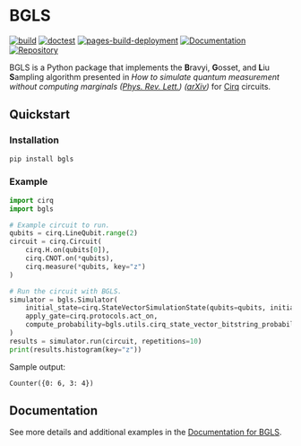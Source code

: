 # BGLS

[![build](https://github.com/asciineuron/bgls/actions/workflows/build.yml/badge.svg?branch=main)](https://github.com/asciineuron/bgls/actions)
[![doctest](https://github.com/asciineuron/bgls/actions/workflows/doctest.yml/badge.svg?branch=main)](https://github.com/asciineuron/bgls/actions)
[![pages-build-deployment](https://github.com/asciineuron/bgls/actions/workflows/pages/pages-build-deployment/badge.svg)](https://github.com/asciineuron/bgls/actions/workflows/pages/pages-build-deployment)
[![Documentation](https://img.shields.io/badge/Documentation-GH_Pages-blue)](https://asciineuron.github.io/bgls/)
[![Repository](https://img.shields.io/badge/GitHub-5C5C5C.svg?logo=github)](https://github.com/asciineuron/bgls)

BGLS is a Python package that implements the **B**ravyi, **G**osset, and **L**iu **S**ampling algorithm presented in *How to simulate quantum measurement without computing marginals ([Phys. Rev. Lett.](https://journals.aps.org/prl/abstract/10.1103/PhysRevLett.128.220503)) ([arXiv](https://arxiv.org/abs/2112.08499))* for [Cirq](https://quantumai.google/cirq) circuits.

## Quickstart

### Installation

```bash
pip install bgls
```

### Example

```python
import cirq
import bgls

# Example circuit to run.
qubits = cirq.LineQubit.range(2)
circuit = cirq.Circuit(
    cirq.H.on(qubits[0]),
    cirq.CNOT.on(*qubits),
    cirq.measure(*qubits, key="z")
)

# Run the circuit with BGLS.
simulator = bgls.Simulator(
    initial_state=cirq.StateVectorSimulationState(qubits=qubits, initial_state=0),
    apply_gate=cirq.protocols.act_on,
    compute_probability=bgls.utils.cirq_state_vector_bitstring_probability,
)
results = simulator.run(circuit, repetitions=10)
print(results.histogram(key="z"))
```

Sample output:

```text
Counter({0: 6, 3: 4})
```

## Documentation

See more details and additional examples in the [Documentation for BGLS](https://asciineuron.github.io/bgls/).
